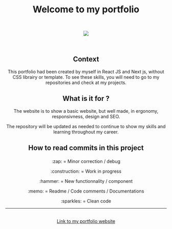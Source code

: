 # <h1 align=center>Welcome to my portfolio</h1>

<br />
<p align=center ><img src="https://github.com/Joliwood/Portfolio/blob/main/docs/portfolio.gif?raw=true" /></p>
<br />

## <h2 align=center>Context</h2>

<p align=center>This portfolio had been created by myself in React JS and Next js, without CSS librairy or template. To see these skills, you will need to go to my repositories and check at my projects.</p>

## <h2 align=center>What is it for ?</h2>

<p align=center>The website is to show a basic website, but well made, in ergonomy, responsivness, design and SEO.</p>

<p align=center>The repository will be updated as needed to continue to show my skills and learning throughout my career.</p>

## <p align="center">How to read commits in this project

<p align="center">:zap: = Minor correction / debug
<p align="center">:construction: = Work in progress
<p align="center">:hammer: = New functionnality / component
<p align="center">:memo: = Readme / Code comments / Documentations
<p align="center">:sparkles: = Clean code

<br />
<hr>
<br />

<div align=center><a href="https://guillaume-jolibois.fr/" target="blank">Link to my portfolio website</a></div>
